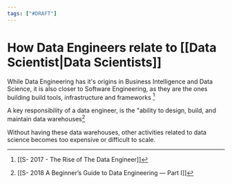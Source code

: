 ```yaml
---
tags: ["#DRAFT"]
---
```


# How Data Engineers relate to [[Data Scientist|Data Scientists]]

While Data Engineering has it's origins in Business Intelligence and Data Science, it is also closer to Software Engineering, as they are the ones building  build tools, infrastructure and frameworks [^1]

A key responsibility of a data engineer, is the "ability to design, build, and maintain data warehouses[^2]

Without having these data warehouses, other activities related to data science becomes too expensive or difficult to scale.



[^1]: [[S- 2017 - The Rise of The Data Engineer]]
[^2]: [[S- 2018 A Beginner’s Guide to Data Engineering — Part I]]


